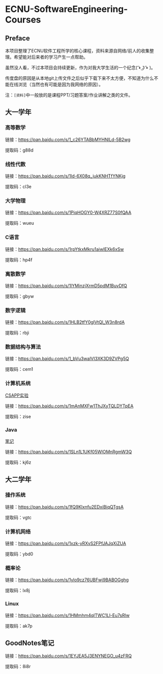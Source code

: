 # ECNU-SoftwareEngineering-Courses

## Preface
本项目整理了ECNU软件工程所学的核心课程，资料来源自网络/前人的收集整理。希望能对后来者的学习产生一点帮助。

虽然没人看，不过本项目会持续更新，作为对我大学生活的一个纪念( ͡• ͜ʖ ͡• )。

传度盘的原因是从本地git上传文件之后似乎下载下来不太方便，不知道为什么不能在线浏览（当然也有可能是因为我网络的原因）。

注：`[资料]`中一般放的是课程PPT/习题答案/作业讲解之类的文件。

## 大一学年

### 高等数学
    
链接：https://pan.baidu.com/s/1_c26YTABbMYHNlLd-5B2wg 
    
提取码：g88d 

### 线性代数

链接：https://pan.baidu.com/s/1Id-6X08q_jukKNHTfYNKjg 

提取码：cl3e 

### 大学物理

链接：https://pan.baidu.com/s/1PiqHOGY0-W4XRZ77S0fQAA 

提取码：wueu 

### C语言

链接：https://pan.baidu.com/s/1rpYtkxMkru1aiwIEXk6xSw 

提取码：hp4f 

### 离散数学

链接：https://pan.baidu.com/s/1lYMinzjXrmD5pdM1BuvDfQ 

提取码：gbyw 

### 数字逻辑

链接：https://pan.baidu.com/s/1HLB2tfY0glVtQl_W3n8rdA 

提取码：rbji 

### 数据结构与算法

链接：https://pan.baidu.com/s/1_bVu3walVI3XK3D9ZVPg5Q 

提取码：cem1 

### 计算机系统

[CSAPP实验](https://blog.csdn.net/dwenking/category_9898908.html)

链接：https://pan.baidu.com/s/1mAnMXFw1ThJXyTQLDYTpEA 

提取码：zise 

### Java
    
[笔记](https://blog.csdn.net/dwenking/category_10189892.html)

链接：https://pan.baidu.com/s/1SLn1L1UKf05WlOMnRgmW3Q 

提取码：kj6z 

## 大二学年

### 操作系统

链接：https://pan.baidu.com/s/1fQ9Klxnfu2EDxiBiqQTgsA 

提取码：vgtc 

### 计算机网络

链接：https://pan.baidu.com/s/1xzk-yRXvS2FPfJAJqXiZUA 

提取码：ybd0 

### 概率论

链接：https://pan.baidu.com/s/1ylo9cz76UBFwj9BABOGghg 

提取码：lx8j 

### Linux

链接：https://pan.baidu.com/s/1HMmhm4qITWC1Ll-Eu7sRlw 

提取码：ak7p 

## GoodNotes笔记

链接：https://pan.baidu.com/s/1EYJEA5J3ENYNEGO_u4zFRQ 

提取码：8i8r 
